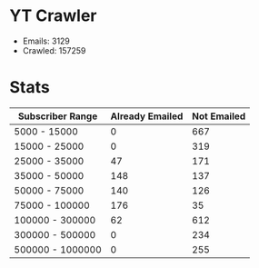 # YT Crawler
- Emails: 3129
- Crawled: 157259

# Stats
| Subscriber Range  | Already Emailed | Not Emailed |
|-------|-------|-------|
| 5000 - 15000 | 0 | 667 |
| 15000 - 25000 | 0 | 319 |
| 25000 - 35000 | 47 | 171 |
| 35000 - 50000 | 148 | 137 |
| 50000 - 75000 | 140 | 126 |
| 75000 - 100000 | 176 | 35 |
| 100000 - 300000 | 62 | 612 |
| 300000 - 500000 | 0 | 234 |
| 500000 - 1000000 | 0 | 255 |
